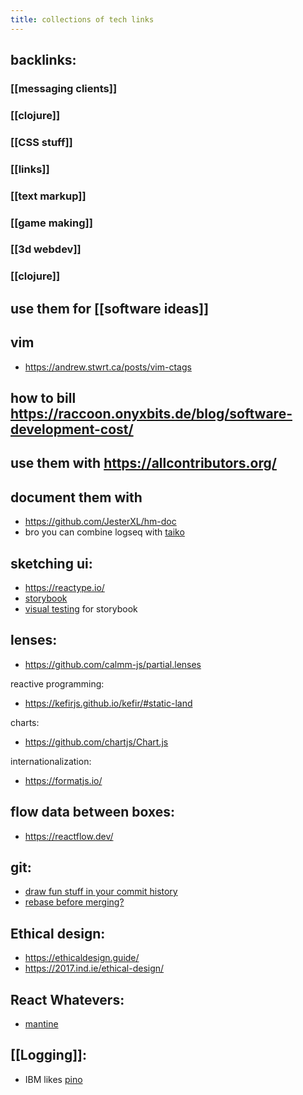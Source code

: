 ```yaml
---
title: collections of tech links
---
```


## backlinks:
### [[messaging clients]]
### [[clojure]]
### [[CSS stuff]]
### [[links]]
### [[text markup]]
### [[game making]]
### [[3d webdev]]
### [[clojure]]
## use them for [[software ideas]]
## vim
- https://andrew.stwrt.ca/posts/vim-ctags
## how to bill https://raccoon.onyxbits.de/blog/software-development-cost/
## use them with https://allcontributors.org/
## document them with
- https://github.com/JesterXL/hm-doc
- bro you can combine logseq with [taiko](https://github.com/getgauge/taiko)
## sketching ui: 
- https://reactype.io/
- [storybook](https://storybook.js.org/)
- [visual testing](https://www.chromatic.com/) for storybook
## lenses:
- https://github.com/calmm-js/partial.lenses

reactive programming:
- https://kefirjs.github.io/kefir/#static-land

charts:
- https://github.com/chartjs/Chart.js

internationalization:
- https://formatjs.io/
## flow data between boxes: 
- https://reactflow.dev/
## git:
- [draw fun stuff in your commit history](https://github.com/gelstudios/gitfiti)
- [rebase before merging?](https://www.atlassian.com/git/tutorials/rewriting-history/git-rebase)
## Ethical design:
- https://ethicaldesign.guide/
- https://2017.ind.ie/ethical-design/
## React Whatevers:
- [mantine](https://mantine.dev/guides/dark-theme/)
## [[Logging]]:
- IBM likes [pino](https://github.com/pinojs/pino)
